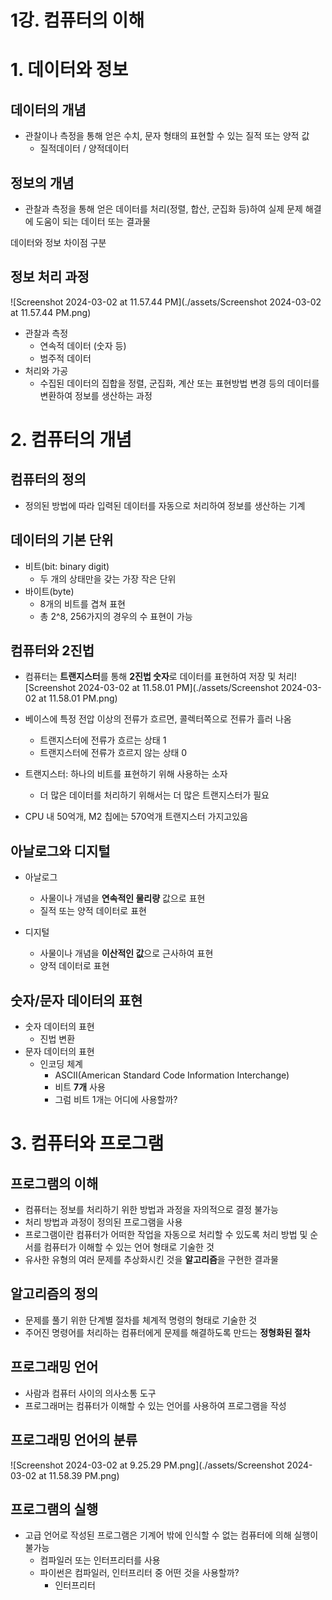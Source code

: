 # 1강. 컴퓨터의 이해

# 1. 데이터와 정보

## 데이터의 개념

- 관찰이나 측정을 통해 얻은 수치, 문자 형태의 표현할 수 있는 질적 또는 양적 값
  - 질적데이터 / 양적데이터

## 정보의 개념

- 관찰과 측정을 통해 얻은 데이터를 처리(정렬, 합산, 군집화 등)하여 실제 문제 해결에 도움이 되는 데이터 또는 결과물

데이터와 정보 차이점 구분

## 정보 처리 과정

![Screenshot 2024-03-02 at 11.57.44 PM](./assets/Screenshot 2024-03-02 at 11.57.44 PM.png)

- 관찰과 측정
  - 연속적 데이터 (숫자 등)
  - 범주적 데이터
- 처리와 가공
  - 수집된 데이터의 집합을 정렬, 군집화, 계산 또는 표현방법 변경 등의 데이터를 변환하여 정보를 생산하는 과정

# 2. 컴퓨터의 개념

## 컴퓨터의 정의

- 정의된 방법에 따라 입력된 데이터를 자동으로 처리하여 정보를 생산하는 기계

## 데이터의 기본 단위

- 비트(bit: binary digit)
  - 두 개의 상태만을 갖는 가장 작은 단위
- 바이트(byte)
  - 8개의 비트를 겹쳐 표현
  - 총 2^8, 256가지의 경우의 수 표현이 가능

## 컴퓨터와 2진법

- 컴퓨터는 **트랜지스터**를 통해 **2진법 숫자**로 데이터를 표현하여 저장 및 처리![Screenshot 2024-03-02 at 11.58.01 PM](./assets/Screenshot 2024-03-02 at 11.58.01 PM.png)

- 베이스에 특정 전압 이상의 전류가 흐르면, 콜렉터쪽으로 전류가 흘러 나옴
  - 트랜지스터에 전류가 흐르는 상태 1
  - 트랜지스터에 전류가 흐르지 않는 상태 0
- 트랜지스터: 하나의 비트를 표현하기 위해 사용하는 소자
  - 더 많은 데이터를 처리하기 위해서는 더 많은 트랜지스터가 필요
- CPU 내 50억개, M2 칩에는 570억개 트랜지스터 가지고있음

## 아날로그와 디지털

- 아날로그
  - 사물이나 개념을 **연속적인 물리량** 값으로 표현
  - 질적 또는 양적 데이터로 표현

- 디지털
  - 사물이나 개념을 **이산적인 값**으로 근사하여 표현
  - 양적 데이터로 표현

## 숫자/문자 데이터의 표현

- 숫자 데이터의 표현
  - 진법 변환
- 문자 데이터의 표현
  - 인코딩 체계
    - ASCII(American Standard Code Information Interchange)
    - 비트 **7개** 사용
    - 그럼 비트 1개는 어디에 사용할까?

# 3. 컴퓨터와 프로그램

## 프로그램의 이해

- 컴퓨터는 정보를 처리하기 위한 방법과 과정을 자의적으로 결정 불가능
- 처리 방법과 과정이 정의된 프로그램을 사용
- 프로그램이란 컴퓨터가 어떠한 작업을 자동으로 처리할 수 있도록 처리 방법 및 순서를 컴퓨터가 이해할 수 있는 언어 형태로 기술한 것
- 유사한 유형의 여러 문제를 추상화시킨 것을 **알고리즘**을 구현한 결과물

## 알고리즘의 정의

- 문제를 풀기 위한 단계별 절차를 체계적 명령의 형태로 기술한 것
- 주어진 명령어를 처리하는 컴퓨터에게 문제를 해결하도록 만드는 **정형화된 절차**

## 프로그래밍 언어

- 사람과 컴퓨터 사이의 의사소통 도구
- 프로그래머는 컴퓨터가 이해할 수 있는 언어를 사용하여 프로그램을 작성

## 프로그래밍 언어의 분류

![Screenshot 2024-03-02 at 9.25.29 PM.png](./assets/Screenshot 2024-03-02 at 11.58.39 PM.png)

## 프로그램의 실행

- 고급 언어로 작성된 프로그램은 기계어 밖에 인식할 수 없는 컴퓨터에 의해 실행이 불가능
  - 컴파일러 또는 인터프리터를 사용
  - 파이썬은 컴파일러, 인터프리터 중 어떤 것을 사용할까?
    - 인터프리터

